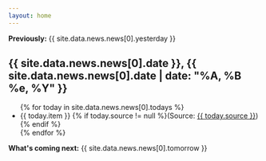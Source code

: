 ```yaml
---
layout: home
---
```

<!--<p class="alert"><b>Please note:</b> If Donald Trump is indicted between June 7 and June 15 2023, this site will not be updated because I am at literal actual Disney World with my family. <i>Sorry, not sorry.</i></p>-->

<p class="intro"><b>Previously:</b> {{ site.data.news.news[0].yesterday }}</p>
<h2 class="today"><time class="timeago" datetime="{{ site.data.news.news[0].date }}">{{ site.data.news.news[0].date }}</time>, {{ site.data.news.news[0].date | date: "%A, %B %e, %Y" }}</h2>
<ul class="today">
{% for today in site.data.news.news[0].todays %}
 <li>{{ today.item }} <span class="small">{% if today.source != null %}(Source: <a href="{{ today.url }}">{{ today.source }}</a>){% endif %}</span></li>
{% endfor %}
  </ul>

<p class="outtro"><b>What's coming next:</b> {{ site.data.news.news[0].tomorrow }}</p>


<!-- pre-indictment state DO NOT FORGET TO ADJUST THE FOOTER AND THE LAYOUT ONCE THINGS GO LIVE LIVE 
Hi there,

So Donald Trump has been indicted! A lot of things are going to happen now and this site and the corresponding newsletter will update regularly with news, so you don't have to track the ins-and-outs of all of this. Instead, I will. _Shudders_.

Yes, I'm literally writing the first edition right now. _Oh no_.

Hi, I'm <a href="https://dansinker.com">Dan Sinker</a> and during the two Trump impeachment proceedings, I wrote the <a href="https://impeachment.fyi">impeachment.fyi</a> newsletter and for some reason I've forgotten how much work that was and am doing it again. Sign up to get these updates delivered to you, because I guess we're really doing this:
-->
